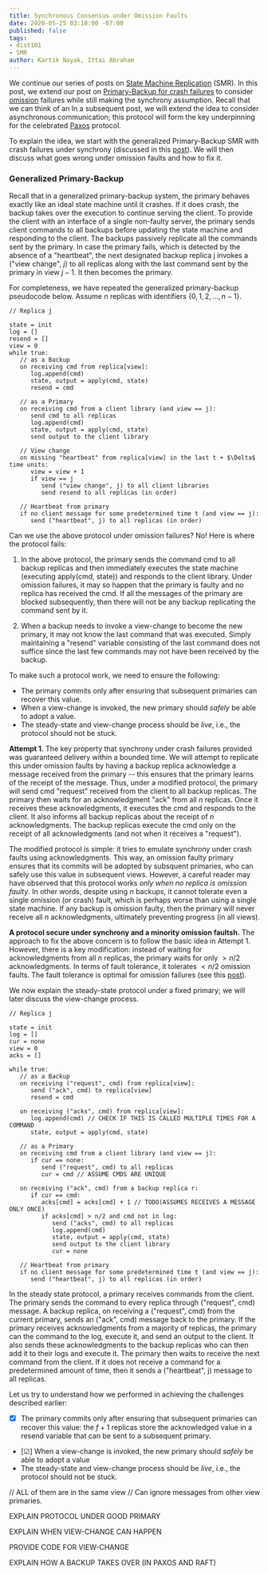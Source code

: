 ```yaml
---
title: Synchronous Consensus under Omission Faults
date: 2020-05-25 03:10:00 -07:00
published: false
tags:
- dist101
- SMR
author: Kartik Nayak, Ittai Abraham
---
```


We continue our series of posts on [State Machine Replication](https://decentralizedthoughts.github.io/2019-10-15-consensus-for-state-machine-replication/) (SMR). In this post, we extend our post on [Primary-Backup for crash failures](https://decentralizedthoughts.github.io/2019-11-01-primary-backup/) to consider [omission](https://decentralizedthoughts.github.io/2019-06-07-modeling-the-adversary/) failures while still making the synchrony assumption. Recall that we can think of an In a subsequent post, we will extend the idea to consider asynchronous communication; this protocol will form the key underpinning for the celebrated [Paxos](https://lamport.azurewebsites.net/pubs/paxos-simple.pdf) protocol.

To explain the idea, we start with the generalized Primary-Backup SMR with crash failures under synchrony (discussed in this [post](https://decentralizedthoughts.github.io/2019-11-01-primary-backup/)). We will then discuss what goes wrong under omission faults and how to fix it.

### Generalized Primary-Backup

Recall that in a generalized primary-backup system, the primary behaves exactly like an ideal state machine until it crashes. If it does crash, the backup takes over the execution to continue serving the client. To provide the client with an interface of a single non-faulty server, the primary sends client commands to all backups before updating the state machine and responding to the client. The backups passively replicate all the commands sent by the primary. In case the primary fails, which is detected by the absence of a "heartbeat", the next designated backup replica j invokes a ("view change", $j$) to all replicas along with the last command sent by the primary in view $j-1$. It then becomes the primary.

For completeness, we have repeated the generalized primary-backup pseudocode below. Assume $n$ replicas with identifiers $\{0,1,2,\dots,n-1\}$.

```
// Replica j

state = init
log = []
resend = []
view = 0
while true:
   // as a Backup
   on receiving cmd from replica[view]:
      log.append(cmd)
      state, output = apply(cmd, state)
      resend = cmd
      
   // as a Primary
   on receiving cmd from a client library (and view == j):
      send cmd to all replicas
      log.append(cmd)
      state, output = apply(cmd, state)
      send output to the client library
      
   // View change
   on missing "heartbeat" from replica[view] in the last t + $\Delta$ time units:
      view = view + 1
      if view == j
         send ("view change", j) to all client libraries
         send resend to all replicas (in order)
         
   // Heartbeat from primary
   if no client message for some predetermined time t (and view == j):
      send ("heartbeat", j) to all replicas (in order)
```

Can we use the above protocol under omission failures? No! Here is where the protocol fails:
1. In the above protocol, the primary sends the command cmd to all backup replicas and then immediately executes the state machine (executing apply(cmd, state)) and responds to the client library. Under omission failures, it may so happen that the primary is faulty and no replica has received the cmd. If all the messages of the primary are blocked subsequently, then there will not be any backup replicating the command sent by it.

2. When a backup needs to invoke a view-change to become the new primary, it may not know the last command that was executed. Simply maintaining a "resend" variable consisting of the last command does not suffice since the last few commands may not have been received by the backup.

To make such a protocol work, we need to ensure the following:
- The primary commits only after ensuring that subsequent primaries can recover this value.
- When a view-change is invoked, the new primary should *safely* be able to adopt a value.
- The steady-state and view-change process should be *live*, i.e., the protocol should not be stuck.

**Attempt 1.** The key property that synchrony under crash failures provided was guaranteed delivery within a bounded time. We will attempt to replicate this under omission faults by having a backup replica acknowledge a message received from the primary -- this ensures that the primary learns of the receipt of the message. Thus, under a modified protocol, the primary will send cmd "request" received from the client to all backup replicas. The primary then waits for an acknowledgment "ack" from all $n$ replicas. Once it receives these acknowledgments, it executes the cmd and responds to the client. It also informs all backup replicas about the receipt of $n$ acknowledgments. The backup replicas execute the cmd only on the receipt of all acknowledgments (and not when it receives a "request").

The modified protocol is simple: it tries to emulate synchrony under crash faults using acknowledgments. This way, an omission faulty primary ensures that its commits will be adopted by subsquent primaries, who can safely use this value in subsequent views. However, a careful reader may have observed that this protocol works *only when no replica is omission faulty*. In other words, despite using $n$ backups, it cannot tolerate even a single omission (or crash) fault, which is perhaps worse than using a single state machine. If any backup is omission faulty, then the primary will never receive all $n$ acknowledgments, ultimately preventing progress (in all views).

**A protocol secure under synchrony and a minority omission faultsh.** The approach to fix the above concern is to follow the basic idea in Attempt 1. However, there is a key modification: instead of waiting for acknowledgments from all $n$ replicas, the primary waits for only $> n/2$ acknowledgments. In terms of fault tolerance, it tolerates $< n/2$ omission faults. The fault tolerance is optimal for omission failures (see this [post](https://decentralizedthoughts.github.io/2019-11-02-primary-backup-for-2-servers-and-omission-failures-is-impossible/)). 

We now explain the steady-state protocol under a fixed primary; we will later discuss the view-change process.

```
// Replica j

state = init
log = []
cur = none
view = 0
acks = []

while true:
   // as a Backup
   on receiving ("request", cmd) from replica[view]:
      send ("ack", cmd) to replica[view]
      resend = cmd
      
   on receiving ("acks", cmd) from replica[view]:
      log.append(cmd) // CHECK IF THIS IS CALLED MULTIPLE TIMES FOR A COMMAND
      state, output = apply(cmd, state)
      
   // as a Primary
   on receiving cmd from a client library (and view == j):
      if cur == none:
         send ("request", cmd) to all replicas
         cur = cmd // ASSUME CMDS ARE UNIQUE
      
   on receiving ("ack", cmd) from a backup replica r:
      if cur == cmd:
         acks[cmd] = acks[cmd] + 1 // TODO(ASSUMES RECEIVES A MESSAGE ONLY ONCE)
         if acks[cmd] > n/2 and cmd not in log:
            send ("acks", cmd) to all replicas
            log.append(cmd)
            state, output = apply(cmd, state)
            send output to the client library
            cur = none
    
   // Heartbeat from primary
   if no client message for some predetermined time t (and view == j):
      send ("heartbeat", j) to all replicas (in order)
```

In the steady state protocol, a primary receives commands from the client. The primary sends the command to every replica through ("request", cmd) message. A backup replica, on receiving a ("request", cmd) from the current primary, sends an ("ack", cmd) message back to the primary. If the primary receives acknowledgments from a majority of replicas, the primary can the command to the log, execute it, and send an output to the client. It also sends these acknowledgments to the backup replicas who can then add it to their logs and execute it. The primary then waits to receive the next command from the client. If it does not receive a command for a predetermined amount of time, then it sends a ("heartbeat", j) message to all replicas.

Let us try to understand how we performed in achieving the challenges described earlier:

- [x] The primary commits only after ensuring that subsequent primaries can recover this value: the $f+1$ replicas store the acknowledged value in a resend variable that can be sent to a subsequent primary.
- [&#9745;] When a view-change is invoked, the new primary should *safely* be able to adopt a value
- The steady-state and view-change process should be *live*, i.e., the protocol should not be stuck.

// ALL of them are in the same view
// Can ignore messages from other view primaries.

EXPLAIN PROTOCOL UNDER GOOD PRIMARY

EXPLAIN WHEN VIEW-CHANGE CAN HAPPEN

PROVIDE CODE FOR VIEW-CHANGE

EXPLAIN HOW A BACKUP TAKES OVER (IN PAXOS AND RAFT)
